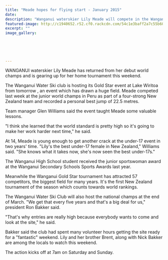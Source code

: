 ```yaml
---
title: "Meade hopes for flying start - January 2015"
date: 
description: "Wanganui waterskier Lily Meade will compete in the Wanganui Gold Star tournament this weekend, just a week after the junior world champs in Peru, from the Wanganui Chronicle article 16 Jan 2015...."
featured-image: http://c1940652.r52.cf0.rackcdn.com/54c1e3baff2a7c55b6000f05/Lily-Meade,waterskiing.jpg
excerpt: ""
image_gallery:
    
    
    
    
    
---
```


<p>WANGANUI waterskier Lily Meade has returned from her debut world champs and is gearing up for her home tournament this weekend.</p>
<p>The Wanganui Water Ski club is hosting its Gold Star event at Lake Wiritoa from tomorrow , an event which has drawn a huge field. Meade competed last week at the junior world champs in Peru as part of a four-strong New Zealand team and recorded a personal best jump of 22.5 metres.</p>
<p>Team manager Glen Williams said the event taught Meade some valuable lessons.</p>
<p>"I think she learned that the world standard is pretty high so it's going to make her work harder next time," he said.</p>
<p>At 14, Meade is young enough to get another crack at the under-17 event in two years' time. "Lily's the best under-17 female in New Zealand," Williams said. "She knows what it takes now, she's now seen the best under-17s."</p>
<p><span>The Wanganui High School student received the junior sportswoman award at the Wanganui Secondary Schools Sports Awards last year.</span></p>
<p>Meanwhile the Wanganui Gold Star tournament has attracted 57 competitors, the biggest field for many years. It's the first New Zealand tournament of the season which counts towards world rankings.</p>
<p>The Wanganui Water Ski Club will also host the national champs at the end of March. "We get that every five years and that's a big deal for us," president Ron Bakker said.</p>
<p>"That's why entries are really high because everybody wants to come and look at the site," he said.</p>
<p>Bakker said the club had spent many volunteer hours getting the site ready for a "fantastic" weekend. Lily and her brother Brent, along with Nick Bakker are among the locals to watch this weekend.</p>
<p>The action kicks off at 7am on Saturday and Sunday.</p>

